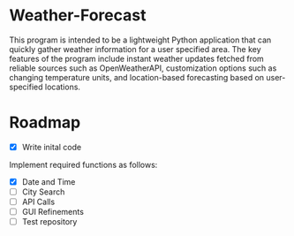 # Weather-Forecast
This program is intended to be a lightweight Python application that can quickly gather weather information for a user specified area.
The key features of the program include instant weather updates fetched from reliable sources such as OpenWeatherAPI, customization options such as changing temperature units, and location-based forecasting based on user-specified locations.

# Roadmap
- [x] Write inital code

Implement required functions as follows:

- [x] Date and Time
- [ ] City Search
- [ ] API Calls
- [ ] GUI Refinements
- [ ] Test repository
